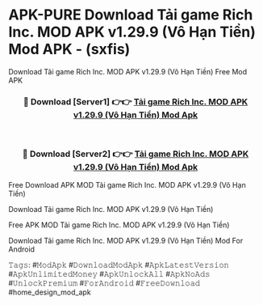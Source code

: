 # APK-PURE Download Tải game Rich Inc. MOD APK v1.29.9 (Vô Hạn Tiền) Mod APK - (sxfis)
Download Tải game Rich Inc. MOD APK v1.29.9 (Vô Hạn Tiền) Free Mod APK

<div align="center">
<h3>🔴 Download [Server1] 👉👉 <a href="https://apk-comot.site?title=Tải_game_Rich_Inc._MOD_APK_v1.29.9_(Vô_Hạn_Tiền)">Tải game Rich Inc. MOD APK v1.29.9 (Vô Hạn Tiền) Mod Apk</a></h3><br>

<h3>🔴 Download [Server2] 👉👉 <a href="https://apk-comot.site?title=Tải_game_Rich_Inc._MOD_APK_v1.29.9_(Vô_Hạn_Tiền)">Tải game Rich Inc. MOD APK v1.29.9 (Vô Hạn Tiền) Mod Apk</a></h3>
</div>


Free Download APK MOD Tải game Rich Inc. MOD APK v1.29.9 (Vô Hạn Tiền)

Download Tải game Rich Inc. MOD APK v1.29.9 (Vô Hạn Tiền) 

Free APK MOD Tải game Rich Inc. MOD APK v1.29.9 (Vô Hạn Tiền) 

Download Tải game Rich Inc. MOD APK v1.29.9 (Vô Hạn Tiền) Mod For Android

𝚃𝚊𝚐𝚜: #𝙼𝚘𝚍𝙰𝚙𝚔 #𝙳𝚘𝚠𝚗𝚕𝚘𝚊𝚍𝙼𝚘𝚍𝙰𝚙𝚔 #𝙰𝚙𝚔𝙻𝚊𝚝𝚎𝚜𝚝𝚅𝚎𝚛𝚜𝚒𝚘𝚗 #𝙰𝚙𝚔𝚄𝚗𝚕𝚒𝚖𝚒𝚝𝚎𝚍𝙼𝚘𝚗𝚎𝚢 #𝙰𝚙𝚔𝚄𝚗𝚕𝚘𝚌𝚔𝙰𝚕𝚕 #𝙰𝚙𝚔𝙽𝚘𝙰𝚍𝚜 #𝚄𝚗𝚕𝚘𝚌𝚔𝙿𝚛𝚎𝚖𝚒𝚞𝚖 #𝙵𝚘𝚛𝙰𝚗𝚍𝚛𝚘𝚒𝚍 #𝙵𝚛𝚎𝚎𝙳𝚘𝚠𝚗𝚕𝚘𝚊𝚍 #home_design_mod_apk